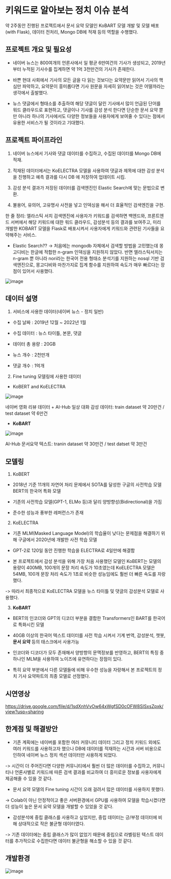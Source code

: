 # 키워드로 알아보는 정치 이슈 분석
약 2주동안 진행된 프로젝트에서 문서 요약 모델인 KoBART 모델 개발 및 모델 배포(with Flask), 데이터 전처리, Mongo DB에 적재 등의 역할을 수행했다.

## 프로젝트 개요 및 필요성

- 네이버 뉴스는 800여개의 언론사에서 일 평균 6만여건의 기사가 생성되고, 2019년부터 누적된 기사수를 집계하면 약 1억 3천만건의 기사가 존재한다. 

- 바쁜 현대 사회에서 기사의 모든 글을 다 읽는 것보다는 요약문만 읽어서 기사의 핵심만 파악하고, 요약문이 흥미롭다면 기사 원문을 자세히 읽어보는 것은 어떨까라는 생각에서 출발했다.

- 뉴스 댓글에서 형태소를 추출하여 해당 댓글이 달린 기사에서 많이 언급된 단어를 워드 클라우드로 표현하고, 댓글이나 기사를 감성 분석 한다면 단순한 문서 요약 뿐만 아니라 하나의 기사에서도 다양한 정보들을 사용자에게 보여줄 수 있다는 점에서 유용한 서비스가 될 것이라고 기대했다.

## 프로젝트 파이프라인
1) 네이버 뉴스에서 기사와 댓글 데이터를 수집하고, 수집된 데이터를 Mongo DB에 적재. 

2) 적재된 데이터에서는 KoELECTRA 모델을 사용하여 댓글과 제목에 대한 감성 분석을 진행하고 예측 결과를 다시 DB 에 저장하여 업데이트 시킴.

3) 감성 분석 결과가 저장된 데이터를 검색엔진인 Elastic Search에 맞는 문법으로 변환. 

4) 불용어, 유의어, 고유명사 사전을 넣고 인덱싱을 해서 더 효율적인 검색엔진을 구현.

한 줄 정리: 엘라스틱 서치 검색엔진에 사용자가 키워드를 검색하면 백엔드와, 프론트엔드 서버에서 해당 키워드에 대한 워드 클라우드, 감성분석 등의 결과를 보여주고, 미리 개발한 KOBART 모델을 Flask로 배포시켜서 사용자에게 키워드와 관련된 기사들을 요약해주는 서비스.

- Elastic Search?? -> 처음에는 mongodb 자체에서 검색할 방법을 고민했는데 몽고디비는 한글에 적합한 n-gram 인덱싱을 지원하지 않았다. 반면 엘라스틱서치는 n-gram 뿐 아니라 nori라는 한국어 전용 형태소 분석기를 지원하는 nosql 기반 검색엔진으로, 몽고디비와 마찬가지로 집계 함수를 지원하여 속도가 매우 빠르다는 장점이 있어서 사용했다.

![image](https://user-images.githubusercontent.com/97672187/178143110-60ae151d-ffce-4135-9113-df504929d519.png)

## 데이터 설명
1) 서비스에 사용한 데이터(네이버 뉴스 - 정치 일반)

- 수집 날짜 : 2019년 12월 ~ 2022년 1월

- 수집 데이터 : 뉴스 타이틀, 본문, 댓글

- 데이터 총 용량 : 20GB 

- 뉴스 개수 : 2천만개

- 댓글 개수 : 1억개

2) Fine tuning 모델링에 사용한 데이터

- KoBERT and KoELECTRA

![image](https://user-images.githubusercontent.com/97672187/178143684-c8a11c00-f971-44ca-95a3-d5d710ca2407.png)

네이버 영화 리뷰 데이터 + AI-Hub 일상 대화 감성 데이터: train dataset 약 20만건 / test dataset 약 6만건

- **KoBART**

![image](https://user-images.githubusercontent.com/97672187/178143729-96176e33-2526-4098-8bd8-741783af2fe3.png)

AI-Hub 문서요약 텍스트: tranin dataset 약 30만건 / test datset 약 3만건

## 모델링
1) KoBERT

- 2018년 기준 11개의 자연어 처리 문제에서 SOTA를 달성한 구글의 사전학습 모델 BERT의 한국어 특화 모델

- 기존의 사전학습 모델(GPT-1, ELMo 등)과 달리 양방향성(Bidirectional)을 가짐

- 준수한 성능과 풍부한 레퍼런스가 존재

2) KoELECTRA

- 기존 MLM(Masked Language Model)의 학습율이 낮다는 문제점을 해결하기 위해 구글에서 2020년에 개발한 사전 학습 모델

- GPT-2로 120일 동안 진행한 학습을 ELECTRA로 4일만에 해결함

- 본 프로젝트에서 감성 분석을 위해 가장 처음 사용했던 모델인 KoBERT는 모델의 용량이 400MB, 100개의 문장 처리 속도가 10초였는데 KoELECTRA 모델은 54MB, 100개 문장 처리 속도가
1초로 비슷한 성능임에도 훨씬 더 빠른 속도를 자랑했다.

-> 따라서 최종적으로 KoELECTRA 모델을 뉴스 타이틀 및 댓글의 감성분석 모델로 사용했다.

3) **KoBART**

- BERT의 인코더와 GPT의 디코더 부분을 결합한 Transformers인 BART를 한국어로 특화시킨 모델

- 40GB 이상의 한국어 텍스트 데이터를 사전 학습 시켜서 기계 번역, 감성분석, 챗봇, **문서 요약** 등의 태스크에서 사용가능

- 인코더와 디코더가 모두 존재해서 양방향의 문맥정보를 반영하고, BERT의 특징 중 하나인 MLM을 사용하여 노이즈에 유연하다는 장점이 있다.

- 특히 요약 부분에서 다른 모델들에 비해 우수한 성능을 자랑해서 본 프로젝트의 정치 기사 요약파트의 최종 모델로 선정했다.

## 시연영상

https://drive.google.com/file/d/1sdXnhVvOw64xWgfSD0cOFW8SlSxsZpxk/view?usp=sharing

## 한계점 및 해결방안
- 기존 계획에는 네이버를 포함한 여러 커뮤니티 데이터 그리고 정치 키워드 외에도 여러 키워드를 사용하고자 했으나 DB에 데이터를 적재하는 시간과 서버 비용으로 인하여 네이버 뉴스 정치 섹션 데이터만 사용하게 되었다.

-> 시간이 더 주어진다면 다양한 커뮤니티에서 훨씬 더 많은 데이터를 수집하고, 커뮤니티나 언론사별로 키워드에 따른 검색 결과를 비교하여 더 흥미로운 정보를 사용자에게 제공해줄 수 있을 것 같다.

- 문서 요약 모델의 Fine tuning 시간이 오래 걸려서 많은 데이터를 사용하지 못했다.

-> Colab이 아닌 안정적이고 좋은 서버환경에서 GPU를 사용하여 모델을 학습시켰다면 더 성능이 높은 문서 요약 모델을 개발할 수 있었을 것 같다.

- 감성분석에 중립 클래스를 사용하고 싶었지만, 중립 데이터는 긍/부정 데이터에 비해 상대적으로 작은 불균형 데이터였다.

-> 기존 데이터에는 중립 클래스가 많이 없었기 때문에 중립으로 라벨링된 텍스트 데이터를 추가적으로 수집한다면 데이터 불균형을 해소할 수 있을 것 같다.

## 개발환경

![image](https://user-images.githubusercontent.com/97672187/178144400-c4f63f9f-cbd1-4140-bd98-b19486267a33.png)


